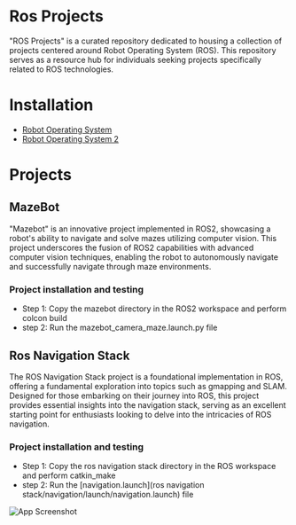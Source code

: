 
# Ros Projects
"ROS Projects" is a curated repository dedicated to housing a collection of projects centered around Robot Operating System (ROS). This repository serves as a resource hub for individuals seeking projects specifically related to ROS technologies.

# Installation
- [Robot Operating System](http://wiki.ros.org/melodic/Installation/Ubuntu)
- [Robot Operating System 2](https://docs.ros.org/en/foxy/Installation.html)
# Projects
## MazeBot
"Mazebot" is an innovative project implemented in ROS2, showcasing a robot's ability to navigate and solve mazes utilizing computer vision. This project underscores the fusion of ROS2 capabilities with advanced computer vision techniques, enabling the robot to autonomously navigate and successfully navigate through maze environments.

### Project installation and testing 
- Step 1: Copy the mazebot directory in the ROS2 workspace and perform colcon build
- step 2: Run the mazebot_camera_maze.launch.py file 

## Ros Navigation Stack
The ROS Navigation Stack project is a foundational implementation in ROS, offering a fundamental exploration into topics such as gmapping and SLAM. Designed for those embarking on their journey into ROS, this project provides essential insights into the navigation stack, serving as an excellent starting point for enthusiasts looking to delve into the intricacies of ROS navigation.

### Project installation and testing 
- Step 1: Copy the ros navigation stack directory in the ROS workspace and perform catkin_make
- step 2: Run the [navigation.launch](ros navigation stack/navigation/launch/navigation.launch) file

![App Screenshot](https://www.youtube.com/playlist?list=PLUnfeehiY56uImWc1iqEyvTOfCGaH3C71)




